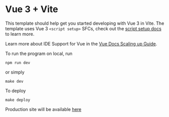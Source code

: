 # Vue 3 + Vite

This template should help get you started developing with Vue 3 in Vite. The template uses Vue 3 `<script setup>` SFCs, check out the [script setup docs](https://v3.vuejs.org/api/sfc-script-setup.html#sfc-script-setup) to learn more.

Learn more about IDE Support for Vue in the [Vue Docs Scaling up Guide](https://vuejs.org/guide/scaling-up/tooling.html#ide-support).

To run the program on local, run
```
npm run dev
```
or simply
```
make dev
```

To deploy
```
make deploy
```

Production site will be available [here](https://prasangmisra.github.io/setlist/)